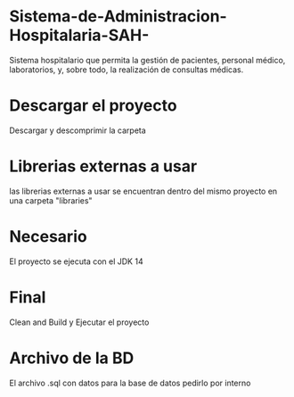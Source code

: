 # Sistema-de-Administracion-Hospitalaria-SAH-
Sistema hospitalario que permita la gestión de pacientes, personal médico, laboratorios, y, sobre todo, la realización de consultas médicas.
# Descargar el proyecto
Descargar y descomprimir la carpeta
# Librerias externas a usar
las librerias externas a usar se encuentran dentro del mismo proyecto en una carpeta "libraries"
# Necesario
El proyecto se ejecuta con el JDK 14
# Final
Clean and Build y Ejecutar el proyecto
# Archivo de la BD
El archivo .sql con datos para la base de datos pedirlo por interno
